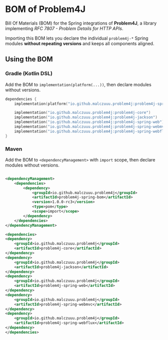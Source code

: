 # BOM of Problem4J

Bill Of Materials (BOM) for the Spring integrations of **Problem4J**, a library implementing *RFC 7807 - Problem Details
for HTTP APIs*.

Importing this BOM lets you declare the individual `problem4j-*` Spring modules **without repeating versions** and keeps
all components aligned.

## Using the BOM

### Gradle (Kotlin DSL)

Add the BOM to `implementation(platform(...))`, then declare modules without versions.

```kotlin
dependencies {
    implementation(platform("io.github.malczuuu.problem4j:problem4j-spring-bom:1.0.0-rc3"))

    implementation("io.github.malczuuu.problem4j:problem4j-core")
    implementation("io.github.malczuuu.problem4j:problem4j-jackson")
    implementation("io.github.malczuuu.problem4j:problem4j-spring-web")
    implementation("io.github.malczuuu.problem4j:problem4j-spring-webmvc")
    implementation("io.github.malczuuu.problem4j:problem4j-spring-webflux")
}
```

### Maven

Add the BOM to `<dependencyManagement>` with `import` scope, then declare modules without versions.

```xml

<dependencyManagement>
    <dependencies>
        <dependency>
            <groupId>io.github.malczuuu.problem4j</groupId>
            <artifactId>problem4j-spring-bom</artifactId>
            <version>1.0.0-rc3</version>
            <type>pom</type>
            <scope>import</scope>
        </dependency>
    </dependencies>
</dependencyManagement>

<dependencies>
<dependency>
    <groupId>io.github.malczuuu.problem4j</groupId>
    <artifactId>problem4j-core</artifactId>
</dependency>
<dependency>
    <groupId>io.github.malczuuu.problem4j</groupId>
    <artifactId>problem4j-jackson</artifactId>
</dependency>
<dependency>
    <groupId>io.github.malczuuu.problem4j</groupId>
    <artifactId>problem4j-spring-web</artifactId>
</dependency>
<dependency>
    <groupId>io.github.malczuuu.problem4j</groupId>
    <artifactId>problem4j-spring-webmvc</artifactId>
</dependency>
<dependency>
    <groupId>io.github.malczuuu.problem4j</groupId>
    <artifactId>problem4j-spring-webflux</artifactId>
</dependency>
</dependencies>
```
